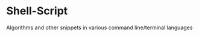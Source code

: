 Shell-Script
============

Algorithms and other snippets in various command line/terminal languages
